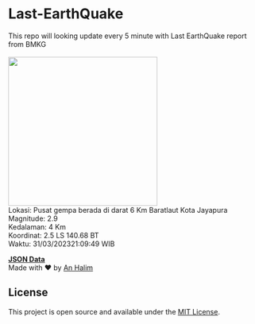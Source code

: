 # Last-EarthQuake
This repo will looking update every 5 minute with Last EarthQuake report from BMKG
<br>
<br>
<img src="https://ews.bmkg.go.id/TEWS/data/20230331210949.mmi.jpg?31206cg99zx38psh9gf8cdg" width="300"/>
<br>
Lokasi: Pusat gempa berada di darat 6 Km Baratlaut Kota Jayapura <br>
Magnitude: 2.9 <br>
Kedalaman: 4 Km <br>
Koordinat: 2.5 LS 140.68 BT <br>
Waktu: 31/03/202321:09:49 WIB <br>

<a href="./data/data.json">**JSON Data**</a>
<br>
Made with ❤️ by <a href="https://github.com/an-halim">An Halim</a>
## License

This project is open source and available under the [MIT License](LICENSE).

